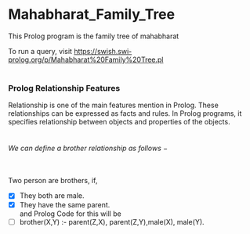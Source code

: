 # Mahabharat_Family_Tree
This Prolog program is the family tree of mahabharat

To run a query, visit https://swish.swi-prolog.org/p/Mahabharat%20Family%20Tree.pl <br><br>


### Prolog Relationship Features<br>
Relationship is one of the main features mention in Prolog. These relationships can be expressed as facts and rules. In Prolog programs, it specifies relationship between objects and properties of the objects.<br><br>

###### We can define a brother relationship as follows −<br><br>

Two person are brothers, if,<br>
- [x] They both are male.<br>
- [x] They have the same parent.<br>
and Prolog Code for this will be<br>
- [ ] brother(X,Y) :- parent(Z,X), parent(Z,Y),male(X), male(Y).
